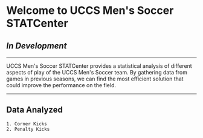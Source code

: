 # **Welcome to UCCS Men's Soccer STATCenter**
## *In Development*
---
UCCS Men's Soccer STATCenter provides a statistical analysis of different aspects of play of the UCCS Men's Soccer team. By gathering data from games in previous seasons, we can find the most efficient solution that could improve the performance on the field.

---

## Data Analyzed
```
1. Corner Kicks
2. Penalty Kicks
```
